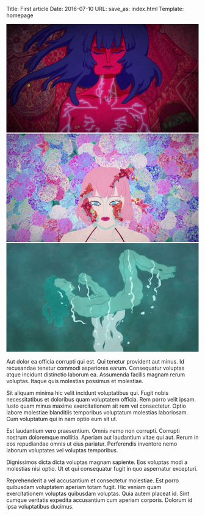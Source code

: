 Title: First article
Date: 2016-07-10
URL:
save_as: index.html
Template: homepage

<!-- cette page ne rendra pas de contenu texte, elle sert la page d'accueil, et donc le slider d'images de la page d'accueil -->

![alt](images/visuel_HD_01.jpg)
![alt](images/visuel_HD_02.jpg)
![alt](images/visuel_HD_03.jpg)



Aut dolor ea officia corrupti qui est. Qui tenetur provident aut minus. Id recusandae tenetur commodi asperiores earum. Consequatur voluptas atque incidunt distinctio laborum ea. Assumenda facilis magnam rerum voluptas. Itaque quis molestias possimus et molestiae.

Sit aliquam minima hic velit incidunt voluptatibus qui. Fugit nobis necessitatibus et doloribus quam voluptatem officia. Rem porro velit ipsam. Iusto quam minus maxime exercitationem sit rem vel consectetur. Optio labore molestiae blanditiis temporibus voluptatum molestias laboriosam. Cum voluptatum qui in nam optio eum sit ut.

Est laudantium vero praesentium. Omnis nemo non corrupti. Corrupti nostrum doloremque mollitia. Aperiam aut laudantium vitae qui aut. Rerum in eos repudiandae omnis ut eius pariatur. Perferendis inventore nemo laborum voluptates vel voluptas temporibus.

Dignissimos dicta dicta voluptas magnam sapiente. Eos voluptas modi a molestias nisi optio. Ut et qui consequatur fugit in quo aspernatur excepturi.

Reprehenderit a vel accusantium et consectetur molestiae. Est porro quibusdam voluptatem aperiam totam fugit. Hic veniam quam exercitationem voluptas quibusdam voluptas. Quia autem placeat id. Sint cumque veritatis expedita accusantium cum aperiam corporis. Dolorum id ipsa voluptatibus ducimus.
